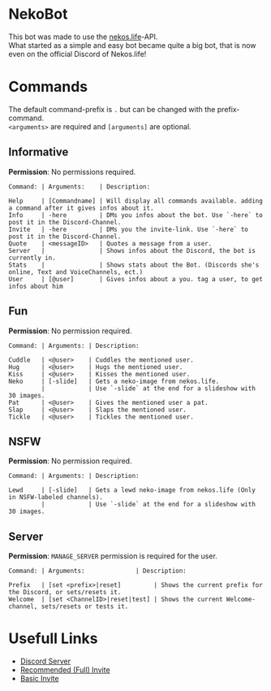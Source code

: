 # NekoBot
This bot was made to use the [nekos.life](https://nekos.life)-API.  
What started as a simple and easy bot became quite a big bot, that is now even on the official Discord of Nekos.life!

# Commands
The default command-prefix is `.` but can be changed with the prefix-command.  
`<arguments>` are required and `[arguments]` are optional.

## Informative
**Permission**: No permissions required.
```
Command: | Arguments:    | Description:

Help     | [Commandname] | Will display all commands available. adding a command after it gives infos about it.
Info     | -here         | DMs you infos about the bot. Use `-here` to post it in the Discord-Channel.
Invite   | -here         | DMs you the invite-link. Use `-here` to post it in the Discord-Channel.
Quote    | <messageID>   | Quotes a message from a user.
Server   |               | Shows infos about the Discord, the bot is currently in.
Stats    |               | Shows stats about the Bot. (Discords she's online, Text and VoiceChannels, ect.)
User     | [@user]       | Gives infos about a you. tag a user, to get infos about him
```

## Fun
**Permission**: No permission required.
```
Command: | Arguments: | Description:

Cuddle   | <@user>    | Cuddles the mentioned user.
Hug      | <@user>    | Hugs the mentioned user.
Kiss     | <@user>    | Kisses the mentioned user.
Neko     | [-slide]   | Gets a neko-image from nekos.life.
         |            | Use `-slide` at the end for a slideshow with 30 images.
Pat      | <@user>    | Gives the mentioned user a pat.
Slap     | <@user>    | Slaps the mentioned user.
Tickle   | <@user>    | Tickles the mentioned user.
```

## NSFW
**Permission**: No permission required.
```
Command: | Arguments: | Description:

Lewd     | [-slide]   | Gets a lewd neko-image from nekos.life (Only in NSFW-labeled channels).
         |            | Use `-slide` at the end for a slideshow with 30 images.
```

## Server
**Permission**: `MANAGE_SERVER` permission is required for the user.
```
Command: | Arguments:              | Description:

Prefix   | [set <prefix>|reset]         | Shows the current prefix for the Discord, or sets/resets it.
Welcome  | [set <ChannelID>|reset|test] | Shows the current Welcome-channel, sets/resets or tests it.
```

# Usefull Links
* [Discord Server](https://discord.gg/NB7AFqn)
* [Recommended (Full) Invite](https://discordapp.com/api/oauth2/authorize?client_id=425382319449309197&permissions=289856&scope=bot)
* [Basic Invite](https://discordapp.com/api/oauth2/authorize?client_id=425382319449309197&permissions=19456&scope=bot)
